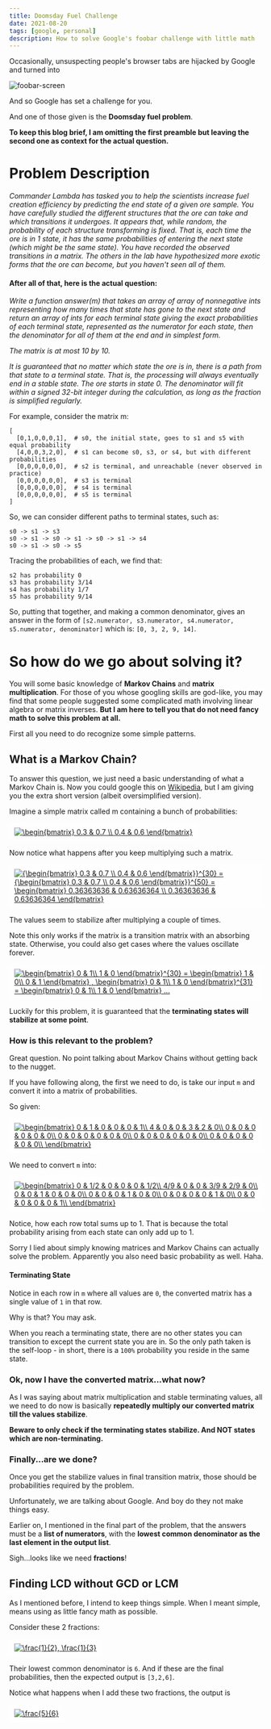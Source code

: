 ```yaml
---
title: Doomsday Fuel Challenge
date: 2021-08-20
tags: [google, personal]
description: How to solve Google's foobar challenge with little math
---
```


Occasionally, unsuspecting people's browser tabs are hijacked by Google and turned into

![foobar-screen](/media/foobar-screen.jpg)

And so Google has set a challenge for you.

And one of those given is the **Doomsday fuel problem**. 

__To keep this blog brief, I am omitting the first preamble but leaving the second one as context for the actual question.__

# Problem Description

*Commander Lambda has tasked you to help the scientists increase fuel creation efficiency by predicting the end state of a given ore sample. You have carefully studied the different structures that the ore can take and which transitions it undergoes. It appears that, while random, the probability of each structure transforming is fixed. That is, each time the ore is in 1 state, it has the same probabilities of entering the next state (which might be the same state). You have recorded the observed transitions in a matrix. The others in the lab have hypothesized more exotic forms that the ore can become, but you haven't seen all of them.*

#### After all of that, here is the actual question:

*Write a function answer(m) that takes an array of array of nonnegative ints representing how many times that state has gone to the next state 
and return an array of ints for each terminal state giving the exact probabilities of each terminal state, represented as the numerator for each 
state, then the denominator for all of them at the end and in simplest form.*

*The matrix is at most 10 by 10.*

*It is guaranteed that no matter which state the ore is in, there is a path from that state to a terminal state. 
That is, the processing will always eventually end in a stable state. 
The ore starts in state 0. The denominator will fit within a signed 32-bit integer during the calculation, as long as the fraction is simplified regularly.*

For example, consider the matrix m:

```
[
  [0,1,0,0,0,1],  # s0, the initial state, goes to s1 and s5 with equal probability
  [4,0,0,3,2,0],  # s1 can become s0, s3, or s4, but with different probabilities
  [0,0,0,0,0,0],  # s2 is terminal, and unreachable (never observed in practice)
  [0,0,0,0,0,0],  # s3 is terminal
  [0,0,0,0,0,0],  # s4 is terminal
  [0,0,0,0,0,0],  # s5 is terminal
]
```

So, we can consider different paths to terminal states, such as:

```
s0 -> s1 -> s3
s0 -> s1 -> s0 -> s1 -> s0 -> s1 -> s4
s0 -> s1 -> s0 -> s5
```

Tracing the probabilities of each, we find that:

```
s2 has probability 0
s3 has probability 3/14
s4 has probability 1/7
s5 has probability 9/14
```

So, putting that together, and making a common denominator, gives an answer in the form of 
``[s2.numerator, s3.numerator, s4.numerator, s5.numerator, denominator]`` which is: ``[0, 3, 2, 9, 14]``.

# So how do we go about solving it?

You will some basic knowledge of **Markov Chains** and **matrix multiplication**. For those of you whose googling
skills are god-like, you may find that some people suggested some complicated math involving linear
algebra or matrix inverses. **But I am here to tell you that do not need fancy math to solve this problem
at all.**

First all you need to do recognize some simple patterns.

## What is a Markov Chain?

To answer this question, we just need a basic understanding of what a Markov Chain is. Now you could
google this on [Wikipedia](https://en.wikipedia.org/wiki/Markov_chain#Types_of_Markov_chains), but I am giving you the extra short version (albeit oversimplified version).

Imagine a simple matrix called m containing a bunch of probabilities:

<div style="background:rgba(255, 255, 255, 0.6);padding:10px;display:inline-block;">
  <a href="https://www.codecogs.com/eqnedit.php?latex=\inline&space;\dpi{150}&space;\fn_cm&space;\begin{bmatrix}&space;0.3&space;&&space;0.7&space;\\&space;0.4&space;&&space;0.6&space;\end{bmatrix}" target="_blank"><img src="https://latex.codecogs.com/png.latex?\inline&space;\dpi{150}&space;\fn_cm&space;\begin{bmatrix}&space;0.3&space;&&space;0.7&space;\\&space;0.4&space;&&space;0.6&space;\end{bmatrix}" title="\begin{bmatrix} 0.3 & 0.7 \\ 0.4 & 0.6 \end{bmatrix}" /></a>
</div>

Now notice what happens after you keep multiplying such a matrix.

<div style="background:rgba(255, 255, 255, 0.6);padding:10px;display:inline-block;">
  <a href="https://www.codecogs.com/eqnedit.php?latex=\inline&space;\dpi{150}&space;\fn_cm&space;{\begin{bmatrix}&space;0.3&space;&&space;0.7&space;\\&space;0.4&space;&&space;0.6&space;\end{bmatrix}}^{30}&space;=&space;{\begin{bmatrix}&space;0.3&space;&&space;0.7&space;\\&space;0.4&space;&&space;0.6&space;\end{bmatrix}}^{50}&space;=&space;\begin{bmatrix}&space;0.36363636&space;&&space;0.63636364&space;\\&space;0.36363636&space;&&space;0.63636364&space;\end{bmatrix}" target="_blank"><img src="https://latex.codecogs.com/png.latex?\inline&space;\dpi{150}&space;\fn_cm&space;{\begin{bmatrix}&space;0.3&space;&&space;0.7&space;\\&space;0.4&space;&&space;0.6&space;\end{bmatrix}}^{30}&space;=&space;{\begin{bmatrix}&space;0.3&space;&&space;0.7&space;\\&space;0.4&space;&&space;0.6&space;\end{bmatrix}}^{50}&space;=&space;\begin{bmatrix}&space;0.36363636&space;&&space;0.63636364&space;\\&space;0.36363636&space;&&space;0.63636364&space;\end{bmatrix}" title="{\begin{bmatrix} 0.3 & 0.7 \\ 0.4 & 0.6 \end{bmatrix}}^{30} = {\begin{bmatrix} 0.3 & 0.7 \\ 0.4 & 0.6 \end{bmatrix}}^{50} = \begin{bmatrix} 0.36363636 & 0.63636364 \\ 0.36363636 & 0.63636364 \end{bmatrix}" /></a>
</div>

The values seem to stabilize after multiplying a couple of times.

Note this only works if the matrix is a transition matrix with an absorbing state. Otherwise, you could also get
cases where the values oscillate forever.

<div style="background:rgba(255, 255, 255, 0.6);padding:10px;display:inline-block;">
  <a href="https://www.codecogs.com/eqnedit.php?latex=\inline&space;\dpi{150}&space;\fn_cm&space;\begin{bmatrix}&space;0&space;&&space;1\\&space;1&space;&&space;0&space;\end{bmatrix}^{30}&space;=&space;\begin{bmatrix}&space;1&space;&&space;0\\&space;0&space;&&space;1&space;\end{bmatrix}&space;,&space;\begin{bmatrix}&space;0&space;&&space;1\\&space;1&space;&&space;0&space;\end{bmatrix}^{31}&space;=&space;\begin{bmatrix}&space;0&space;&&space;1\\&space;1&space;&&space;0&space;\end{bmatrix}&space;..." target="_blank"><img src="https://latex.codecogs.com/png.latex?\inline&space;\dpi{150}&space;\fn_cm&space;\begin{bmatrix}&space;0&space;&&space;1\\&space;1&space;&&space;0&space;\end{bmatrix}^{30}&space;=&space;\begin{bmatrix}&space;1&space;&&space;0\\&space;0&space;&&space;1&space;\end{bmatrix}&space;,&space;\begin{bmatrix}&space;0&space;&&space;1\\&space;1&space;&&space;0&space;\end{bmatrix}^{31}&space;=&space;\begin{bmatrix}&space;0&space;&&space;1\\&space;1&space;&&space;0&space;\end{bmatrix}&space;..." title="\begin{bmatrix} 0 & 1\\ 1 & 0 \end{bmatrix}^{30} = \begin{bmatrix} 1 & 0\\ 0 & 1 \end{bmatrix} , \begin{bmatrix} 0 & 1\\ 1 & 0 \end{bmatrix}^{31} = \begin{bmatrix} 0 & 1\\ 1 & 0 \end{bmatrix} ..." /></a>
</div>

Luckily for this problem, it is guaranteed that the **terminating states will stabilize at some point**.

### How is this relevant to the problem?

Great question. No point talking about Markov Chains without getting back to the nugget.

If you have following along, the first we need to do, is take our input `m` and convert it into a matrix of probabilities.

So given:

<div style="background:rgba(255, 255, 255, 0.6);padding:10px;display:inline-block;">
  <a href="https://www.codecogs.com/eqnedit.php?latex=\inline&space;\dpi{150}&space;\fn_cm&space;\begin{bmatrix}&space;0&space;&&space;1&space;&&space;0&space;&&space;0&space;&&space;0&space;&&space;1\\&space;4&space;&&space;0&space;&&space;0&space;&&space;3&space;&&space;2&space;&&space;0\\&space;0&space;&&space;0&space;&&space;0&space;&&space;0&space;&&space;0&space;&&space;0\\&space;0&space;&&space;0&space;&&space;0&space;&&space;0&space;&&space;0&space;&&space;0\\&space;0&space;&&space;0&space;&&space;0&space;&&space;0&space;&&space;0&space;&&space;0\\&space;0&space;&&space;0&space;&&space;0&space;&&space;0&space;&&space;0&space;&&space;0\\&space;\end{bmatrix}" target="_blank"><img src="https://latex.codecogs.com/png.latex?\inline&space;\dpi{150}&space;\fn_cm&space;\begin{bmatrix}&space;0&space;&&space;1&space;&&space;0&space;&&space;0&space;&&space;0&space;&&space;1\\&space;4&space;&&space;0&space;&&space;0&space;&&space;3&space;&&space;2&space;&&space;0\\&space;0&space;&&space;0&space;&&space;0&space;&&space;0&space;&&space;0&space;&&space;0\\&space;0&space;&&space;0&space;&&space;0&space;&&space;0&space;&&space;0&space;&&space;0\\&space;0&space;&&space;0&space;&&space;0&space;&&space;0&space;&&space;0&space;&&space;0\\&space;0&space;&&space;0&space;&&space;0&space;&&space;0&space;&&space;0&space;&&space;0\\&space;\end{bmatrix}" title="\begin{bmatrix} 0 & 1 & 0 & 0 & 0 & 1\\ 4 & 0 & 0 & 3 & 2 & 0\\ 0 & 0 & 0 & 0 & 0 & 0\\ 0 & 0 & 0 & 0 & 0 & 0\\ 0 & 0 & 0 & 0 & 0 & 0\\ 0 & 0 & 0 & 0 & 0 & 0\\ \end{bmatrix}" /></a>
</div>

We need to convert `m` into:

<div style="background:rgba(255, 255, 255, 0.6);padding:10px;display:inline-block;">
  <a href="https://www.codecogs.com/eqnedit.php?latex=\inline&space;\dpi{150}&space;\fn_cm&space;\begin{bmatrix}&space;0&space;&&space;1/2&space;&&space;0&space;&&space;0&space;&&space;0&space;&&space;1/2\\&space;4/9&space;&&space;0&space;&&space;0&space;&&space;3/9&space;&&space;2/9&space;&&space;0\\&space;0&space;&&space;0&space;&&space;1&space;&&space;0&space;&&space;0&space;&&space;0\\&space;0&space;&&space;0&space;&&space;0&space;&&space;1&space;&&space;0&space;&&space;0\\&space;0&space;&&space;0&space;&&space;0&space;&&space;0&space;&&space;1&space;&&space;0\\&space;0&space;&&space;0&space;&&space;0&space;&&space;0&space;&&space;0&space;&&space;1\\&space;\end{bmatrix}" target="_blank"><img src="https://latex.codecogs.com/png.latex?\inline&space;\dpi{150}&space;\fn_cm&space;\begin{bmatrix}&space;0&space;&&space;1/2&space;&&space;0&space;&&space;0&space;&&space;0&space;&&space;1/2\\&space;4/9&space;&&space;0&space;&&space;0&space;&&space;3/9&space;&&space;2/9&space;&&space;0\\&space;0&space;&&space;0&space;&&space;1&space;&&space;0&space;&&space;0&space;&&space;0\\&space;0&space;&&space;0&space;&&space;0&space;&&space;1&space;&&space;0&space;&&space;0\\&space;0&space;&&space;0&space;&&space;0&space;&&space;0&space;&&space;1&space;&&space;0\\&space;0&space;&&space;0&space;&&space;0&space;&&space;0&space;&&space;0&space;&&space;1\\&space;\end{bmatrix}" title="\begin{bmatrix} 0 & 1/2 & 0 & 0 & 0 & 1/2\\ 4/9 & 0 & 0 & 3/9 & 2/9 & 0\\ 0 & 0 & 1 & 0 & 0 & 0\\ 0 & 0 & 0 & 1 & 0 & 0\\ 0 & 0 & 0 & 0 & 1 & 0\\ 0 & 0 & 0 & 0 & 0 & 1\\ \end{bmatrix}" /></a>
</div>

Notice, how each row total sums up to 1. That is because the total probability arising from each state can only add up to 1. 

Sorry I lied about simply knowing matrices and Markov Chains can actually solve the problem. Apparently you also need basic
probability as well. Haha.

#### Terminating State

Notice in each row in `m` where all values are `0`, the converted matrix has a single value of `1` in that row. 

Why is that? You may ask.

When you reach a terminating state, there are no other states you can transition to except the current state you are in. So
the only path taken is the self-loop - in short, there is a `100%` probability you reside in the same state.


### Ok, now I have the converted matrix...what now?

As I was saying about matrix multiplication and stable terminating values, all we need to do now is basically **repeatedly
multiply our converted matrix till the values stabilize**.

**Beware to only check if the terminating states stabilize. And NOT states which are non-terminating.**


### Finally...are we done?

Once you get the stabilize values in final transition matrix, those should be probabilities required by the problem.

Unfortunately, we are talking about Google. And boy do they not make things easy.

Earlier on, I mentioned in the final part of the problem, that the answers must be a **list of numerators**, with the **lowest
common denominator as the last element in the output list**.

Sigh...looks like we need **fractions**!

## Finding LCD without GCD or LCM

As I mentioned before, I intend to keep things simple. When I meant simple, means using as little fancy math as possible.

Consider these 2 fractions:

<div style="background:rgba(255, 255, 255, 0.6);padding:10px;display:inline-block;">
  <a href="https://www.codecogs.com/eqnedit.php?latex=\inline&space;\dpi{150}&space;\fn_cm&space;\frac{1}{2},&space;\frac{1}{3}" target="_blank"><img src="https://latex.codecogs.com/png.latex?\inline&space;\dpi{150}&space;\fn_cm&space;\frac{1}{2},&space;\frac{1}{3}" title="\frac{1}{2}, \frac{1}{3}" /></a>
</div>

Their lowest common denominator is `6`. And if these are the final probabilities, then the expected output is
`[3,2,6]`.

Notice what happens when I add these two fractions, the output is

<div style="background:rgba(255, 255, 255, 0.6);padding:10px;display:inline-block;">
  <a href="https://www.codecogs.com/eqnedit.php?latex=\inline&space;\dpi{150}&space;\fn_cm&space;\frac{5}{6}" target="_blank"><img src="https://latex.codecogs.com/png.latex?\inline&space;\dpi{150}&space;\fn_cm&space;\frac{5}{6}" title="\frac{5}{6}" /></a>
</div>

